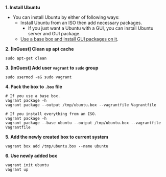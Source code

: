**1. Install Ubuntu**

- You can install Ubuntu by either of following ways:
    - Install Ubuntu from an ISO then add necessary packages.
        - If you just want a Ubuntu with a GUI, you can install Ubuntu server and GUI package.
    - [Use a base box and install GUI packages on it](https://bitbucket.org/snippets/so61pi/qKBpA).


**2. [InGuest] Clean up apt cache**

```
sudo apt-get clean
```


**3. [InGuest] Add user `vagrant` to `sudo` group**

```
sudo usermod -aG sudo vagrant
```


**4. Pack the box to `.box` file**

```
# If you use a base box.
vagrant package -h
vagrant package --output /tmp/ubuntu.box --vagrantfile Vagrantfile
```

```
# If you install everything from an ISO.
vagrant package -h
vagrant package --base ubuntu --output /tmp/ubuntu.box --vagrantfile Vagrantfile
```


**5. Add the newly created box to current system**

```
vagrant box add /tmp/ubuntu.box --name ubuntu
```


**6. Use newly added box**

```
vagrant init ubuntu
vagrant up
```

